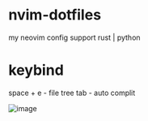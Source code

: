 # nvim-dotfiles
my neovim config 
support rust | python 


# keybind 
space + e - file tree
tab - auto complit 

![image](https://github.com/user-attachments/assets/9389a128-cbbc-4658-84d7-2bcb97c12b7e)
